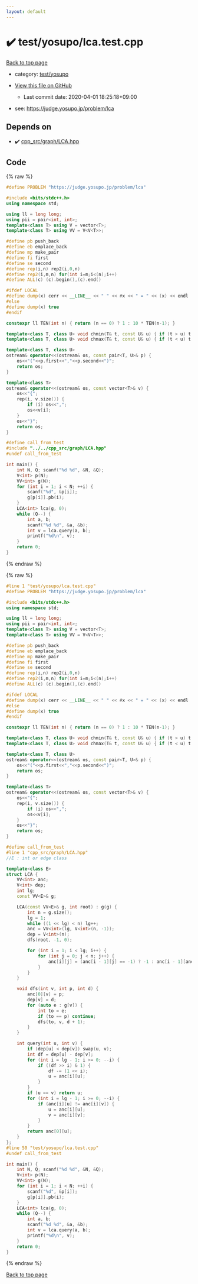 ```yaml
---
layout: default
---
```


<!-- mathjax config similar to math.stackexchange -->
<script type="text/javascript" async
  src="https://cdnjs.cloudflare.com/ajax/libs/mathjax/2.7.5/MathJax.js?config=TeX-MML-AM_CHTML">
</script>
<script type="text/x-mathjax-config">
  MathJax.Hub.Config({
    TeX: { equationNumbers: { autoNumber: "AMS" }},
    tex2jax: {
      inlineMath: [ ['$','$'] ],
      processEscapes: true
    },
    "HTML-CSS": { matchFontHeight: false },
    displayAlign: "left",
    displayIndent: "2em"
  });
</script>

<script type="text/javascript" src="https://cdnjs.cloudflare.com/ajax/libs/jquery/3.4.1/jquery.min.js"></script>
<script src="https://cdn.jsdelivr.net/npm/jquery-balloon-js@1.1.2/jquery.balloon.min.js" integrity="sha256-ZEYs9VrgAeNuPvs15E39OsyOJaIkXEEt10fzxJ20+2I=" crossorigin="anonymous"></script>
<script type="text/javascript" src="../../../assets/js/copy-button.js"></script>
<link rel="stylesheet" href="../../../assets/css/copy-button.css" />


# :heavy_check_mark: test/yosupo/lca.test.cpp

<a href="../../../index.html">Back to top page</a>

* category: <a href="../../../index.html#0b58406058f6619a0f31a172defc0230">test/yosupo</a>
* <a href="{{ site.github.repository_url }}/blob/master/test/yosupo/lca.test.cpp">View this file on GitHub</a>
    - Last commit date: 2020-04-01 18:25:18+09:00


* see: <a href="https://judge.yosupo.jp/problem/lca">https://judge.yosupo.jp/problem/lca</a>


## Depends on

* :heavy_check_mark: <a href="../../../library/cpp_src/graph/LCA.hpp.html">cpp_src/graph/LCA.hpp</a>


## Code

<a id="unbundled"></a>
{% raw %}
```cpp
#define PROBLEM "https://judge.yosupo.jp/problem/lca"

#include <bits/stdc++.h>
using namespace std;

using ll = long long;
using pii = pair<int, int>;
template<class T> using V = vector<T>;
template<class T> using VV = V<V<T>>;

#define pb push_back
#define eb emplace_back
#define mp make_pair
#define fi first
#define se second
#define rep(i,n) rep2(i,0,n)
#define rep2(i,m,n) for(int i=m;i<(n);i++)
#define ALL(c) (c).begin(),(c).end()

#ifdef LOCAL
#define dump(x) cerr << __LINE__ << " " << #x << " = " << (x) << endl
#else 
#define dump(x) true
#endif

constexpr ll TEN(int n) { return (n == 0) ? 1 : 10 * TEN(n-1); }

template<class T, class U> void chmin(T& t, const U& u) { if (t > u) t = u; }
template<class T, class U> void chmax(T& t, const U& u) { if (t < u) t = u; }

template<class T, class U>
ostream& operator<<(ostream& os, const pair<T, U>& p) {
	os<<"("<<p.first<<","<<p.second<<")";
	return os;
}

template<class T>
ostream& operator<<(ostream& os, const vector<T>& v) {
	os<<"{";
	rep(i, v.size()) {
		if (i) os<<",";
		os<<v[i];
	}
	os<<"}";
	return os;
}

#define call_from_test
#include "../../cpp_src/graph/LCA.hpp"
#undef call_from_test

int main() {
	int N, Q; scanf("%d %d", &N, &Q);
	V<int> p(N);
	VV<int> g(N);
	for (int i = 1; i < N; ++i) {
		scanf("%d", &p[i]);
		g[p[i]].pb(i);
	}
	LCA<int> lca(g, 0);
	while (Q--) {
		int a, b;
		scanf("%d %d", &a, &b);
		int v = lca.query(a, b);
		printf("%d\n", v);
	}
	return 0;
}
```
{% endraw %}

<a id="bundled"></a>
{% raw %}
```cpp
#line 1 "test/yosupo/lca.test.cpp"
#define PROBLEM "https://judge.yosupo.jp/problem/lca"

#include <bits/stdc++.h>
using namespace std;

using ll = long long;
using pii = pair<int, int>;
template<class T> using V = vector<T>;
template<class T> using VV = V<V<T>>;

#define pb push_back
#define eb emplace_back
#define mp make_pair
#define fi first
#define se second
#define rep(i,n) rep2(i,0,n)
#define rep2(i,m,n) for(int i=m;i<(n);i++)
#define ALL(c) (c).begin(),(c).end()

#ifdef LOCAL
#define dump(x) cerr << __LINE__ << " " << #x << " = " << (x) << endl
#else 
#define dump(x) true
#endif

constexpr ll TEN(int n) { return (n == 0) ? 1 : 10 * TEN(n-1); }

template<class T, class U> void chmin(T& t, const U& u) { if (t > u) t = u; }
template<class T, class U> void chmax(T& t, const U& u) { if (t < u) t = u; }

template<class T, class U>
ostream& operator<<(ostream& os, const pair<T, U>& p) {
	os<<"("<<p.first<<","<<p.second<<")";
	return os;
}

template<class T>
ostream& operator<<(ostream& os, const vector<T>& v) {
	os<<"{";
	rep(i, v.size()) {
		if (i) os<<",";
		os<<v[i];
	}
	os<<"}";
	return os;
}

#define call_from_test
#line 1 "cpp_src/graph/LCA.hpp"
//E : int or edge class

template<class E>
struct LCA {
	VV<int> anc;
	V<int> dep;
	int lg;
	const VV<E>& g;

	LCA(const VV<E>& g, int root) : g(g) {
		int n = g.size();
		lg = 1;
		while ((1 << lg) < n) lg++;
		anc = VV<int>(lg, V<int>(n, -1));
		dep = V<int>(n);
		dfs(root, -1, 0);

		for (int i = 1; i < lg; i++) {
			for (int j = 0; j < n; j++) {
				anc[i][j] = (anc[i - 1][j] == -1) ? -1 : anc[i - 1][anc[i - 1][j]];
			}
		}		
	}

	void dfs(int v, int p, int d) {
		anc[0][v] = p;
		dep[v] = d;
		for (auto e : g[v]) {
			int to = e;
			if (to == p) continue;
			dfs(to, v, d + 1);
		}
	}

	int query(int u, int v) {
		if (dep[u] < dep[v]) swap(u, v);
		int df = dep[u] - dep[v];
		for (int i = lg - 1; i >= 0; --i) {
			if ((df >> i) & 1) {
				df -= (1 << i);
				u = anc[i][u];
			}
		}
		if (u == v) return u;
		for (int i = lg - 1; i >= 0; --i) {
			if (anc[i][u] != anc[i][v]) {
				u = anc[i][u];
				v = anc[i][v];
			}
		}
		return anc[0][u];
	}
};
#line 50 "test/yosupo/lca.test.cpp"
#undef call_from_test

int main() {
	int N, Q; scanf("%d %d", &N, &Q);
	V<int> p(N);
	VV<int> g(N);
	for (int i = 1; i < N; ++i) {
		scanf("%d", &p[i]);
		g[p[i]].pb(i);
	}
	LCA<int> lca(g, 0);
	while (Q--) {
		int a, b;
		scanf("%d %d", &a, &b);
		int v = lca.query(a, b);
		printf("%d\n", v);
	}
	return 0;
}

```
{% endraw %}

<a href="../../../index.html">Back to top page</a>

